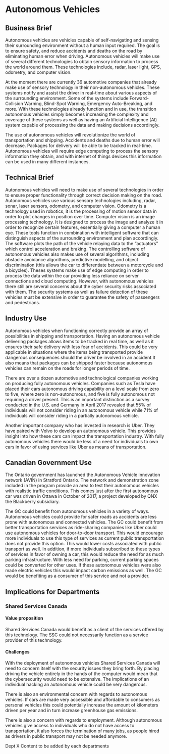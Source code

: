 
# Autonomous Vehicles

## Business Brief

Autonomous vehicles are vehicles capable of self-navigating and sensing their surrounding environment without a human input required. The goal is to ensure safety, and reduce accidents and deaths on the road by eliminating human error when driving. Autonomous vehicles will make use of several different technologies to obtain sensory information to process the world around them. These technologies include, radar, laser light, GPS, odometry, and computer vision.

At the moment there are currently 36 automotive companies that already make use of sensory technology in their non-autonomous vehicles. These systems notify and assist the driver in real-time about various aspects of the surrounding environment. Some of the systems include Forward-Collision Warning, Blind-Spot Warning, Emergency Auto-Breaking, and more. With these technologies already function and in use, the transition autonomous vehicles simply becomes increasing the complexity and coverage of these systems as well as having an Artificial Intelligence (AI) system capable of processing the data and making decisions accordingly.

The use of autonomous vehicles will revolutionize the world of transportation and shipping. Accidents and deaths due to human error will decrease. Packages for delivery will be able to be tracked in real-time. Autonomous vehicles will require edge computing to process the sensory information they obtain, and with internet of things devices this information can be used in many different instances.

## Technical Brief

Autonomous vehicles will need to make use of several technologies in order to ensure proper functionality through correct decision making on the road. Autonomous vehicles use various sensory technologies including, radar, sonar, laser sensors, odometry, and computer vision. Odometry is a technology used in robotics, it is the processing of motion sensor data in order to plot changes in position over time. Computer vision is an image processing technology. It is designed to process the image and analyze it in order to recognize certain features, essentially giving a computer a human eye. These tools function in combination with intelligent software that can distinguish aspects of the surrounding environment and plan accordingly. The software plots the path of the vehicle relaying data to the “actuators” which control acceleration and braking. The controlling software of autonomous vehicles also makes use of several algorithms, including obstacle avoidance algorithms, predictive modelling, and object discrimination (this allows the car to differentiate between a motorcycle and a bicycles). Theses systems make use of edge computing in order to process the data within the car providing less reliance on server connections and cloud computing. However, with autonomous vehicles there still are several concerns about the cyber security risks associated with them. The security systems as well as failure detection of these vehicles must be extensive in order to guarantee the safety of passengers and pedestrians.

## Industry Use

Autonomous vehicles when functioning correctly provide an array of possibilities in shipping and transportation. Having an autonomous vehicle delivering packages allows items to be tracked in real time, as well as it ensures their safe delivery with less fear of accidents. This could be very applicable in situations where the items being transported provide dangerous consequences should the driver be involved in an accident.It also means that packages can be shipped faster because autonomous vehicles can remain on the roads for longer periods of time.

There are over a dozen automotive and technological companies working on producing fully autonomous vehicles. Companies such as Tesla have placed their cars autonomous driving capability on a level scale from zero to five, where zero is non-autonomous, and five is fully autonomous not requiring a driver present. This is an important distinction as a survey conducted in the U.S. and Germany in April 2017 revealed that 55% of individuals will not consider riding in an autonomous vehicle while 71% of individuals will consider riding in a partially autonomous vehicle.

Another important company who has invested in research is Uber. They have paired with Volvo to develop an autonomous vehicle. This provides insight into how these cars can impact the transportation industry. With fully autonomous vehicles there would be less of a need for individuals to own cars in favor of using services like Uber as means of transportation.

## Canadian Government Use

The Ontario government has launched the Autonomous Vehicle innovation network (AVIN) in Stratford Ontario. The network and demonstration zone included in the program provide an area to test their autonomous vehicles with realistic traffic conditions. This comes just after the first autonomous car was driven in Ottawa in October of 2017, a project developed by QNX the Blackberry subsidiary.

The GC could benefit from autonomous vehicles in a variety of ways. Autonomous vehicles could provide for safer roads as accidents are less prone with autonomous and connected vehicles. The GC could benefit from better transportation services as ride-sharing companies like Uber could use autonomous vehicles for door-to-door transport. This would encourage more individuals to use this type of services as current public transportation does not provide this option. This would lower costs associated with public transport as well. In addition, if more individuals subscribed to these types of services in favor of owning a car, this would reduce the need for as much parking infrastructure. With less need for parking, current parking spaces could be converted for other uses. If these autonomous vehicles were also made electric vehicles this would impact carbon emissions as well. The GC would be benefiting as a consumer of this service and not a provider.

## Implications for Departments

### Shared Services Canada

#### Value proposition

Shared Services Canada would benefit as a client of the services offered by this technology. The SSC could not necessarily function as a service provider of this technology.

#### Challenges

With the deployment of autonomous vehicles Shared Services Canada will need to concern itself with the security issues they bring forth. By placing driving the vehicle entirely in the hands of the computer would mean that the cybersecurity would need to be extensive. The implications of an individual hacking an autonomous vehicle could be very dangerous.

There is also an environmental concern with regards to autonomous vehicles. If cars are made very accessible and affordable to consumers as personal vehicles this could potentially increase the amount of kilometers driven per year and in turn increase greenhouse gas emissions.

There is also a concern with regards to employment. Although autonomous vehicles give access to individuals who do not have access to transportation, it also forces the termination of many jobs, as people hired as drivers in public transport may not be needed anymore.

Dept X
Content to be added by each departments
